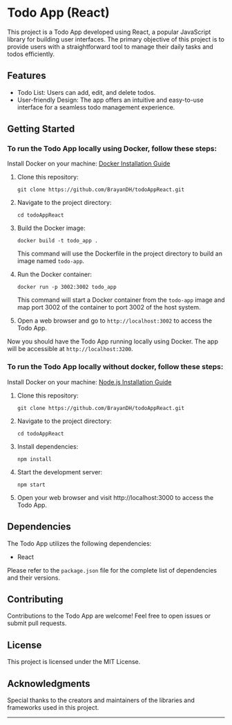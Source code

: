 # Todo App (React)

This project is a Todo App developed using React, a popular JavaScript library for building user interfaces. The primary objective of this project is to provide users with a straightforward tool to manage their daily tasks and todos efficiently.

## Features

- Todo List: Users can add, edit, and delete todos.
- User-friendly Design: The app offers an intuitive and easy-to-use interface for a seamless todo management experience.

## Getting Started

### To run the Todo App locally using Docker, follow these steps:

Install Docker on your machine: [Docker Installation Guide ](https://docs.docker.com/engine/install/)

1. Clone this repository:

   ```
   git clone https://github.com/BrayanDH/todoAppReact.git
   ```

2. Navigate to the project directory:

   ```
   cd todoAppReact
   ```

3. Build the Docker image:

   ```
   docker build -t todo_app .
   ```

   This command will use the Dockerfile in the project directory to build an image named `todo-app`.

4. Run the Docker container:

   ```
   docker run -p 3002:3002 todo_app
   ```

   This command will start a Docker container from the `todo-app` image and map port 3002 of the container to port 3002 of the host system.

5. Open a web browser and go to `http://localhost:3002` to access the Todo App.

Now you should have the Todo App running locally using Docker. The app will be accessible at `http://localhost:3200`.

### To run the Todo App locally without docker, follow these steps:

Install Docker on your machine: [Node.js Installation Guide ](https://nodejs.org/en/download)

1. Clone this repository:

   ```
   git clone https://github.com/BrayanDH/todoAppReact.git
   ```

2. Navigate to the project directory:

   ```
   cd todoAppReact
   ```

3. Install dependencies:

   ```
   npm install
   ```

4. Start the development server:

   ```
   npm start
   ```

5. Open your web browser and visit http://localhost:3000 to access the Todo App.

## Dependencies

The Todo App utilizes the following dependencies:

- React

Please refer to the `package.json` file for the complete list of dependencies and their versions.

## Contributing

Contributions to the Todo App are welcome! Feel free to open issues or submit pull requests.

## License

This project is licensed under the MIT License.

## Acknowledgments

Special thanks to the creators and maintainers of the libraries and frameworks used in this project.

---
